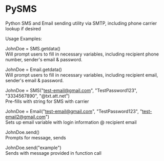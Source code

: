 # PySMS

Python SMS and Email sending utility via SMTP, including phone carrier lookup if desired

Usage Examples:

JohnDoe = SMS.getdata()  
Will prompt users to fill in necessary variables, including recipient phone number, sender's email & password.

JohnDoe = Email.getdata()  
Will prompt users to fill in necessary variables, including recipient email, sender's email & password.

JohnDoe = SMS("test-email@gmail.com", "TestPassword123", "3334567890", "@txt.att.net")<br>
Pre-fills with string for SMS with carrier

JohnDoe = Email("test-email@gmail.com", "TestPassword123", "test-email2@gmail.com")<br>
Sets up email variable with login information @ recipient email

JohnDoe.send()<br>
Prompts for message, sends

JohnDoe.send("example")<br>
Sends with message provided in function call

